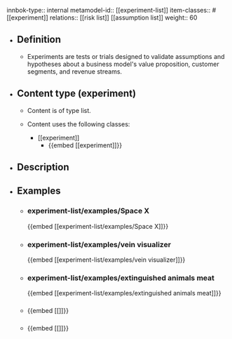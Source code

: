 innbok-type:: internal
metamodel-id:: [[experiment-list]]
item-classes:: #[[experiment]]
relations:: [[risk list]] [[assumption list]]
weight:: 60

- ## Definition
  - Experiments are tests or trials designed to validate assumptions and hypotheses about a business model's value proposition, customer segments, and revenue streams.
- ## Content type (experiment)
  - Content is of type list.
  
  - Content uses the following classes:
    - [[experiment]]
      - {{embed [[experiment]]}}
  
- ## Description
- ## Examples
  - ### experiment-list/examples/Space X
    {{embed [[experiment-list/examples/Space X]]}}
  - ### experiment-list/examples/vein visualizer
    {{embed [[experiment-list/examples/vein visualizer]]}}
  - ### experiment-list/examples/extinguished animals meat
    {{embed [[experiment-list/examples/extinguished animals meat]]}}
  - ### 
    {{embed [[]]}}
  - ### 
    {{embed [[]]}}
  

